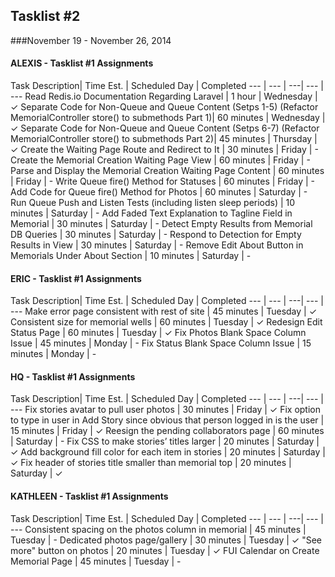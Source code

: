 ## Tasklist #2
###November 19 - November 26, 2014

#### ALEXIS - Tasklist #1 Assignments
Task Description| Time Est. | Scheduled Day | Completed
---   | ---   | ---| --- | ---
Read Redis.io Documentation Regarding Laravel | 1 hour | Wednesday | ✓
Separate Code for Non-Queue and Queue Content (Setps 1-5) (Refactor MemorialController store() to submethods Part 1)| 60 minutes | Wednesday | ✓
Separate Code for Non-Queue and Queue Content (Setps 6-7) (Refactor MemorialController store() to submethods Part 2)| 45 minutes | Thursday | ✓
Create the Waiting Page Route and Redirect to It | 30 minutes | Friday | -
Create the Memorial Creation Waiting Page View | 60 minutes | Friday | -
Parse and Display the Memorial Creation Waiting Page Content | 60 minutes | Friday | -
Write Queue fire() Method for Statuses | 60 minutes | Friday | -
Add Code for Queue fire() Method for Photos | 60 minutes | Saturday | -
Run Queue Push and Listen Tests (including listen sleep periods) | 10 minutes | Saturday | -
Add Faded Text Explanation to Tagline Field in Memorial | 30 minutes | Saturday | -
Detect Empty Results from Memorial DB Queries | 30 minutes | Saturday | -
Respond to Detection for Empty Results in View | 30 minutes | Saturday | -
Remove Edit About Button in Memorials Under About Section | 10 minutes | Saturday | -


#### ERIC - Tasklist #1 Assignments
Task Description| Time Est. | Scheduled Day | Completed
---   | ---   | ---| --- | ---
Make error page consistent with rest of site | 45 minutes | Tuesday | ✓
Consistent size for memorial wells | 60 minutes | Tuesday | ✓
Redesign Edit Status Page | 60 minutes | Tuesday | ✓
Fix Photos Blank Space Column Issue | 45 minutes | Monday | -
Fix Status Blank Space Column Issue | 15 minutes | Monday | -



#### HQ - Tasklist #1 Assignments
Task Description| Time Est. | Scheduled Day | Completed
---   | ---   | ---| --- | ---
Fix stories avatar to pull user photos
 | 30 minutes | Friday | ✓
Fix option to type in user in Add Story since obvious that person logged in is the user
 | 15 minutes | Friday | ✓
Reesign the pending collaborators page |  60 minutes | Saturday | -
Fix CSS to make stories’ titles larger | 20 minutes | Saturday | ✓
Add background fill color for each item in stories
| 20 minutes | Saturday | ✓
Fix header of stories title smaller than memorial top | 20 minutes | Saturday | ✓




#### KATHLEEN - Tasklist #1 Assignments
Task Description| Time Est. | Scheduled Day | Completed
---   | ---   | ---| --- | ---
Consistent spacing on the photos column in memorial | 45 minutes | Tuesday | -
Dedicated photos page/gallery | 30 minutes | Tuesday | ✓
"See more" button on photos | 20 minutes | Tuesday | ✓
FUI Calendar on Create Memorial Page | 45 minutes | Tuesday | -
